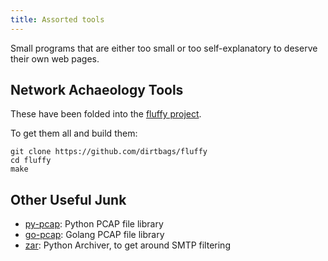 ```yaml
---
title: Assorted tools
---
```


Small programs that are either too small or too
self-explanatory to deserve their own web pages.


Network Achaeology Tools
----------------------

These have been folded into the
[fluffy project](https://github.com/dirtbags/fluffy).

To get them all and build them:

	git clone https://github.com/dirtbags/fluffy
	cd fluffy
	make


Other Useful Junk
-----------------
* [py-pcap](https://github.com/dirtbags/py-pcap): Python PCAP file library
* [go-pcap](https://github.com/dirtbags/go-pcap): Golang PCAP file library
* [zar](zar.py): Python Archiver, to get around SMTP filtering
